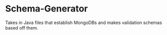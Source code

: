 # Schema-Generator
Takes in Java files that establish MongoDBs and makes validation schemas based off them.
